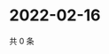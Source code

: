 # 2022-02-16

共 0 条

<!-- BEGIN WEIBO -->
<!-- 最后更新时间 Wed Feb 16 2022 16:10:36 GMT+0800 (China Standard Time) -->

<!-- END WEIBO -->
